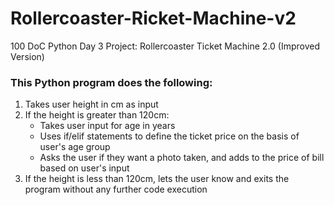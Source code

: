 # Rollercoaster-Ricket-Machine-v2
100 DoC Python Day 3 Project: Rollercoaster Ticket Machine 2.0 (Improved Version)
### This Python program does the following:
1. Takes user height in cm as input
2. If the height is greater than 120cm: 
    * Takes user input for age in years
    * Uses if/elif statements to define the ticket price on the basis of user's age group
    * Asks the user if they want a photo taken, and adds to the price of bill based on user's input
3. If the height is less than 120cm, lets the user know and exits the program without any further code execution

